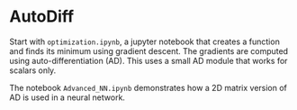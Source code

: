 # AutoDiff

Start with `optimization.ipynb`, a jupyter notebook that creates a function and finds its minimum using gradient descent. The gradients are computed using auto-differentiation (AD). This uses a small AD module that works for scalars only.

The notebook `Advanced_NN.ipynb` demonstrates how a 2D matrix version of AD is used in a neural network.
